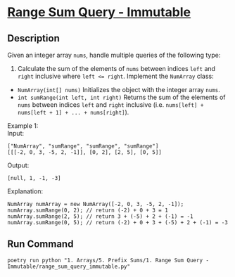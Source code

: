 # [Range Sum Query - Immutable](https://leetcode.com/problems/range-sum-query-immutable/)

## Description

Given an integer array `nums`, handle multiple queries of the following type:

1. Calculate the sum of the elements of `nums` between indices `left` and `right` inclusive where `left <= right`.
   Implement the `NumArray` class:

* `NumArray(int[] nums)` Initializes the object with the integer array `nums`.
* `int sumRange(int left, int right)` Returns the sum of the elements of `nums` between indices `left` and `right`
  inclusive (i.e. `nums[left] + nums[left + 1] + ... + nums[right]`).

Example 1:\
Input:

```
["NumArray", "sumRange", "sumRange", "sumRange"]
[[[-2, 0, 3, -5, 2, -1]], [0, 2], [2, 5], [0, 5]]
```

Output:

```
[null, 1, -1, -3]
```

Explanation:

```
NumArray numArray = new NumArray([-2, 0, 3, -5, 2, -1]);
numArray.sumRange(0, 2); // return (-2) + 0 + 3 = 1
numArray.sumRange(2, 5); // return 3 + (-5) + 2 + (-1) = -1
numArray.sumRange(0, 5); // return (-2) + 0 + 3 + (-5) + 2 + (-1) = -3
```

## Run Command

`poetry run python "1. Arrays/5. Prefix Sums/1. Range Sum Query - Immutable/range_sum_query_immutable.py"`